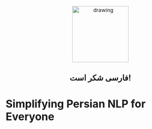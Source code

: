 <p align="center">
  <img src="https://amirivojdan.io/shekar_logo.svg" alt="drawing" width="150"/>
  <h2 align="center" >فارسی شکر است!</h2>
</p>

# Simplifying Persian NLP for Everyone